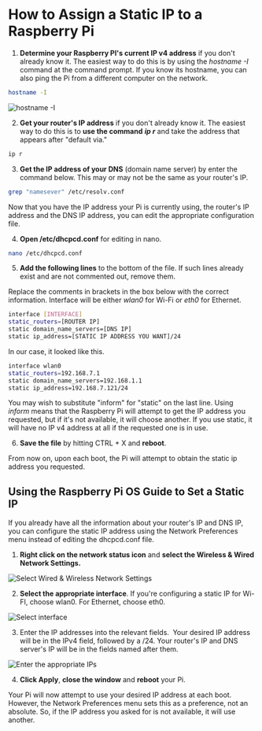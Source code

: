 
# How to Assign a Static IP to a Raspberry Pi

1. **Determine your Raspberry PI's current IP v4 address** if you don't already know it. The easiest way to do this is by using the _hostname -I_ command at the command prompt. If you know its hostname, you can also ping the Pi from a different computer on the network.

```bash
hostname -I
```

![hostname -I](TuheXMwnUkyXvPxrJKLQkY-320-80.png)

2. **Get your router's IP address** if you don't already know it. The easiest way to do this is to **use the command** _**ip r**_ and take the address that appears after "default via."

```bash
ip r
```


3. **Get the IP address of your DNS** (domain name server) by enter the command below. This may or may not be the same as your router's IP. 

```bash
grep "namesever" /etc/resolv.conf
```


Now that you have the IP address your Pi is currently using, the router's IP address and the DNS IP address, you can edit the appropriate configuration file.


4. **Open /etc/dhcpcd.conf** for editing in nano.

```bash
nano /etc/dhcpcd.conf
```

5. **Add the following lines** to the bottom of the file. If such lines already exist and are not commented out, remove them.

Replace the comments in brackets in the box below with the correct information. Interface will be either _wlan0_ for Wi-Fi or _eth0_ for Ethernet.

```bash
interface [INTERFACE]
static_routers=[ROUTER IP]
static domain_name_servers=[DNS IP]
static ip_address=[STATIC IP ADDRESS YOU WANT]/24
```

In our case, it looked like this.

```bash
interface wlan0
static_routers=192.168.7.1
static domain_name_servers=192.168.1.1
static ip_address=192.168.7.121/24
```

You may wish to substitute "inform" for "static" on the last line. Using _inform_ means that the Raspberry Pi will attempt to get the IP address you requested, but if it's not available, it will choose another. If you use static, it will have no IP v4 address at all if the requested one is in use.

6. **Save the file** by hitting CTRL + X and **reboot**. 

From now on, upon each boot, the Pi will attempt to obtain the static ip address you requested.

## Using the Raspberry Pi OS Guide to Set a Static IP

If you already have all the information about your router's IP and DNS IP, you can configure the static IP address using the Network Preferences menu instead of editing the dhcpcd.conf file.

1. **Right click on the network status icon** and **select the Wireless & Wired Network Settings.**

![Select Wired & Wireless Network Settings](9ckMqBJ6oaMcs3EcRivXe6-320-80.png)


2. **Select the appropriate interface**. If you're configuring a static IP for Wi-FI, choose wlan0. For Ethernet, choose eth0.

![Select interface](YB5qWTEaSG5n7f9itqSRHB-320-80.png)


3. Enter the IP addresses into the relevant fields.  Your desired IP address will be in the IPv4 field, followed by a /24. Your router's IP and DNS server's IP will be in the fields named after them.

![Enter the appropriate IPs](uZRTVCXZb8k7wpWPM66rUL-320-80.png)


4. **Click Apply**, **close the window** and **reboot** your Pi.

Your Pi will now attempt to use your desired IP address at each boot. However, the Network Preferences menu sets this as a preference, not an absolute. So, if the IP address you asked for is not available, it will use another.


 
